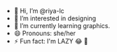 - 👋 Hi, I’m @riya-lc
- 👀 I’m interested in designing 
- 🌱 I’m currently learning graphics.
- 😄 Pronouns: she/her
- ⚡ Fun fact: I'm LAZY 😂 🦥

